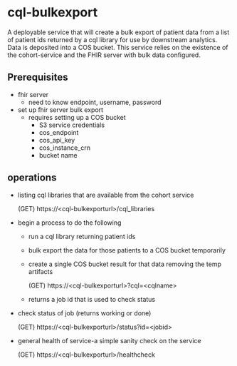 # cql-bulkexport

A deployable service that will create a bulk export of patient
data from a list of patient ids returned by a cql library for use
by downstream analytics.  Data is deposited into a COS bucket. This service
relies on the existence of the cohort-service and the FHIR server with
bulk data configured.

## Prerequisites

 - fhir server
   - need to know endpoint, username, password
 - set up fhir server bulk export
   - requires setting up a COS bucket
     - S3 service credentials
     - cos_endpoint
     - cos_api_key
     - cos_instance_crn
     - bucket name

## operations

- listing cql libraries that are available from the cohort service

    (GET)  https://\<cql-bulkexporturl>/cql_libraries

- begin a process to do the following

  - run a cql library returning patient ids
  - bulk export the data for those patients to a COS bucket temporarily
  - create a single COS bucket result for that data removing the temp artifacts

    (GET)  https://\<cql-bulkexporturl>?cql=\<cqlname>

  - returns a job id that is used to check status

- check status of job (returns working or done)

    (GET)  https://\<cql-bulkexporturl>/status?id=\<jobid>

- general health of service-a simple sanity check on the service

    (GET)  https://\<cql-bulkexporturl>/healthcheck
